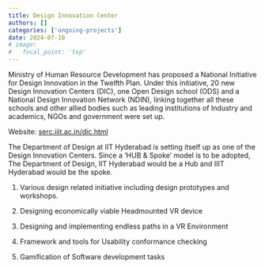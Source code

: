 ```yaml
---
title: Design Innovation Center
authors: []
categories: ['ongoing-projects']
date: 2024-07-10
# image:
#   focal_point: 'top'
---
```


Ministry of Human Resource Development has proposed a National Initiative for Design Innovation in the Twelfth Plan. Under this initiative, 20 new Design Innovation Centers (DIC), one Open Design school (ODS) and a National Design Innovation Network (NDIN), linking together all these schools and other allied bodies such as leading institutions of Industry and academics, NGOs and government were set up.

Website: [serc.iiit.ac.in/dic.html](https://serc.iiit.ac.in/dic.html)

<!--more-->

The Department of Design at IIT Hyderabad is setting itself up as one of the Design Innovation Centers. Since a ‘HUB & Spoke’ model is to be adopted, The Department of Design, IIT Hyderabad would be a Hub and IIIT Hyderabad would be the spoke.

1. Various design related initiative including design prototypes and workshops.

2. Designing economically viable Headmounted VR device

3. Designing and implementing endless paths in a VR Environment

4. Framework and tools for Usability conformance checking

5. Gamification of Software development tasks
